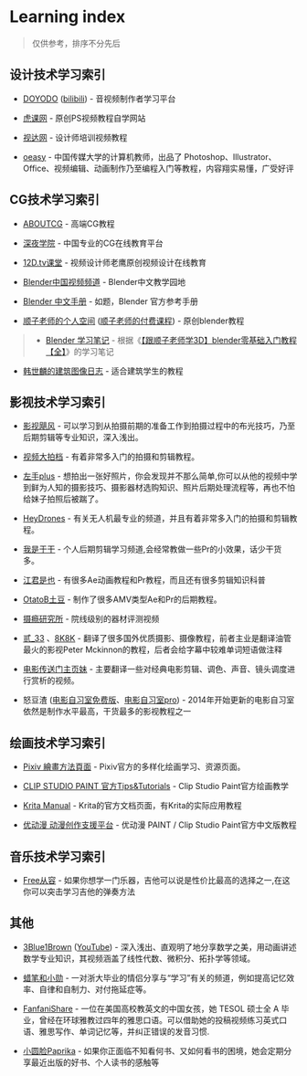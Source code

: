 # Learning index
>仅供参考，排序不分先后
## 设计技术学习索引
- [DOYODO](http://www.doyoudo.com/) ([bilibili](https://space.bilibili.com/20503549)) - 音视频制作者学习平台
  
- [虎课网](https://huke88.com/) - 原创PS视频教程自学网站
  
- [视达网](http://shida66.com/) - 设计师培训视频教程

- [oeasy](https://space.bilibili.com/2884629) - 中国传媒大学的计算机教师，出品了 Photoshop、Illustrator、Office、视频编辑、动画制作乃至编程入门等教程，内容翔实易懂，广受好评

## CG技术学习索引
- [ABOUTCG](http://www.aboutcg.org/) - 高端CG教程
  
- [深夜学院](中国专业的CG在线教育平台) - 中国专业的CG在线教育平台
  
- [12D.tv课堂](http://www.12d.tv/) - 视频设计师老鹰原创视频设计在线教育
  
- [Blender中国视频频道](http://i.youku.com/blendercngf) - Blender中文教学园地
  
- [Blender 中文手册](https://docs.blender.org/manual/zh-hans/dev/) - 如题，Blender 官方参考手册
  
- [顺子老师的个人空间](https://space.bilibili.com/38988725/) ([顺子老师的付费课程](http://www.cgmodel.com/ke/user-course.html?user=1163422)) - 原创blender教程
>- [Blender 学习笔记](https://www.jianshu.com/p/c52605b4b8e8) - 根据《[【跟顺子老师学3D】blender零基础入门教程【全】](https://www.bilibili.com/video/av24292767)》的学习笔记

- [韩世麟的建筑图像日志](http://hanshilin.com/) - 适合建筑学生的教程

## 影视技术学习索引
- [影视飓风](https://space.bilibili.com/946974) - 可以学习到从拍摄前期的准备工作到拍摄过程中的布光技巧，乃至后期剪辑等专业知识，深入浅出。
  
- [视频大拍档](https://space.bilibili.com/110974) - 有着非常多入门的拍摄和剪辑教程。

- [左手plus](https://space.bilibili.com/20166755) - 想拍出一张好照片，你会发现并不那么简单,你可以从他的视频中学到鲜为人知的摄影技巧、摄影器材选购知识、照片后期处理流程等，再也不怕给妹子拍照后被踹了。

- [HeyDrones](https://space.bilibili.com/50212909) - 有关无人机最专业的频道，并且有着非常多入门的拍摄和剪辑教程。
  
- [我是于干](https://space.bilibili.com/69743276) - 个人后期剪辑学习频道,会经常教做一些Pr的小效果，话少干货多。

- [江君是也](https://space.bilibili.com/12360828) - 有很多Ae动画教程和Pr教程，而且还有很多剪辑知识科普
  
- [OtatoB土豆](https://space.bilibili.com/692233) - 制作了很多AMV类型Ae和Pr的后期教程。

- [摄瘾研究所](https://space.bilibili.com/245627923) - 院线级别的器材评测视频
  
- [贰_33](https://space.bilibili.com/1902865) 、[8K8K](https://space.bilibili.com/4345670) - 翻译了很多国外优质摄影、摄像教程，前者主业是翻译油管最火的影视Peter Mckinnon的教程，后者会给字幕中较难单词短语做注释

- [电影传送门主页妹](https://space.bilibili.com/57598190) - 主要翻译一些对经典电影剪辑、调色、声音、镜头调度进行赏析的视频。
  
- 怒豆渣 ([电影自习室免费版](https://edu.xinpianchang.com/course/13)、[电影自习室pro](https://edu.xinpianchang.com/course/1)) - 2014年开始更新的电影自习室依然是制作水平最高，干货最多的影视教程之一

## 绘画技术学习索引
- [Pixiv 繪畫方法頁面](https://www.pixiv.net/howto) - Pixiv官方的多样化绘画学习、资源页面。
  
- [CLIP STUDIO PAINT 官方Tips&Tutorials](https://tips.clip-studio.com/zh-tw/official) - Clip Studio Paint官方绘画教学
- [Krita Manual](https://docs.krita.org/en/index.html) - Krita的官方文档页面，有Krita的实际应用教程
  
- [优动漫 动漫创作支援平台](http://www.udongman.cn/index.php?m=course&c=search&a=softview&type=53301102&cate=73301155) - 优动漫 PAINT / Clip Studio Paint官方中文版教程
  
## 音乐技术学习索引
- [Free从容](https://space.bilibili.com/35289501) - 如果你想学一门乐器，吉他可以说是性价比最高的选择之一,在这你可以突击学习吉他的弹奏方法

## 其他
- [3Blue1Brown](https://space.bilibili.com/88461692) ([YouTube](https://www.youtube.com/c/3blue1brown)) - 深入浅出、直观明了地分享数学之美，用动画讲述数学专业知识，其视频涵盖了线性代数、微积分、拓扑学等领域。
  
- [蜡笔和小勋](https://space.bilibili.com/250111460) - 一对浙大毕业的情侣分享与“学习”有关的频道，例如提高记忆效率、自律和自制力、对付拖延症等。
  
- [FanfaniShare](https://space.bilibili.com/346396741) - 一位在美国高校教英文的中国女孩，她 TESOL 硕士全 A 毕业，曾经在环球雅教过四年的雅思口语。可以借助她的投稿视频练习英式口语、雅思写作、单词记忆等，并纠正错误的发音习惯.

- [小圆脸Paprika](https://space.bilibili.com/239854589) - 如果你正面临不知看何书、又如何看书的困境，她会定期分享最近出版的好书、个人读书的感触等